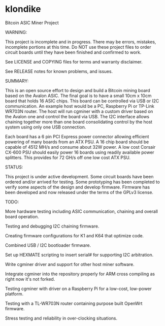 klondike
========

Bitcoin ASIC Miner Project

WARNING:

  This project is incomplete and in progress. There may be errors, mistakes, incomplete portions at this time. Do NOT use these project files to order circuit boards until they have been finished and confirmed to work.
  
  See LICENSE and COPYING files for terms and warranty disclaimer.
  
  See RELEASE notes for known problems, and issues.
  
SUMMARY:

  This is an open source effort to design and build a Bitcoin mining board based on the Avalon ASIC. The final goal is to have a small 10cm x 10cm board that holds 16 ASIC chips. This board can be controlled via USB or I2C communication. An example host would be a PC, Raspberry Pi or TP-Link WR703N router. The host will run cgminer with a custom driver based on the Avalon one and control the board via USB. The I2C interface allows chaining together more than one board consolidating control by the host system using only one USB connection.
    
  
  Each board has a 6 pin PCI Express power connector allowing efficient powering of many boards from an ATX PSU. A 16 chip board should be capable of 4512 MH/s and consume about 32W power. A low cost Corsair CX-600 PSU should easily power 16 boards using readily available power splitters. This provides for 72 GH/s off one low cost ATX PSU.
  
STATUS:

  This project is under active development. Some circuit boards have been ordered and/or arrived for testing.
  Some prototyping has been completed to verify some aspects of the design and develop firmware.
  Firmware has been developed and now released under the terms of the GPLv3 license.
  
TODO:

  More hardware testing  including ASIC communication, chaining and overall board operation.

  Testing and debugging I2C chaining firmware.

  Creating firmware configurations for K1 and K64 that optimize code.

  Combined USB / I2C bootloader firmware.
  
  Set up HEXMATE scripting to insert serial# for supporting I2C arbitration.

  Write cgminer driver and support for other host miner software.

  Integrate cgminer into the repository properly for ARM cross compiling as right now it's not forked.

  Testing cgminer with driver on a Raspberry Pi for a low-cost, low-power platform.

  Testing with a TL-WR703N router containing purpose built OpenWrt firmware.

  Stress testing and reliability in over-clocking situations.
  
  

  
  
